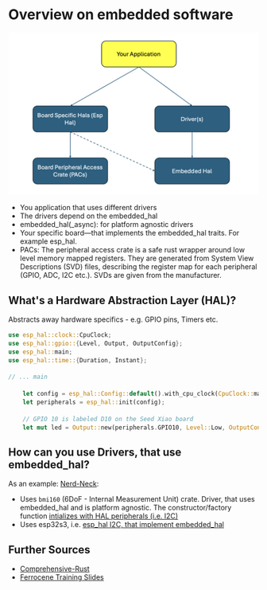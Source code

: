 # Overview on embedded software

![embedded_arch](assets/embedded_arch.png)

- You application that uses different drivers
- The drivers depend on the embedded_hal
- embedded_hal(_async): for platform agnostic drivers
- Your specific board—that implements the embedded_hal traits. For example esp_hal.
- PACs: The peripheral access crate is a safe rust wrapper around low level memory mapped registers. They are generated from System View Descriptions (SVD) files, describing the register map for each peripheral (GPIO, ADC, I2C etc.). SVDs are given from the manufacturer.

## What's a Hardware Abstraction Layer (HAL)?

Abstracts away hardware specifics - e.g. GPIO pins, Timers etc.

```rust
use esp_hal::clock::CpuClock;
use esp_hal::gpio::{Level, Output, OutputConfig};
use esp_hal::main;
use esp_hal::time::{Duration, Instant};

// ... main

    let config = esp_hal::Config::default().with_cpu_clock(CpuClock::max());
    let peripherals = esp_hal::init(config);

    // GPIO 10 is labeled D10 on the Seed Xiao board
    let mut led = Output::new(peripherals.GPIO10, Level::Low, OutputConfig::default());
```

## How can you use Drivers, that use embedded_hal?

As an example:
[Nerd-Neck](https://github.com/yguenduez/nerd-neck):

- Uses `bmi160` (6DoF - Internal Measurement Unit) crate. Driver, that uses embedded_hal and is platform agnostic. The constructor/factory function [intializes
with HAL peripherals (i.e. I2C)](https://github.com/eldruin/bmi160-rs/blob/master/src/device_impl.rs#L10)
- Uses esp32s3, i.e. [esp_hal I2C, that implement embedded_hal](https://github.com/yguenduez/nerd-neck/blob/main/nerd-neck/src/bmi160_adapter.rs#L13)

## Further Sources

- [Comprehensive-Rust](https://google.github.io/comprehensive-rust/bare-metal.html)
- [Ferrocene Training Slides](https://rust-training.ferrous-systems.com/latest/slides/)
